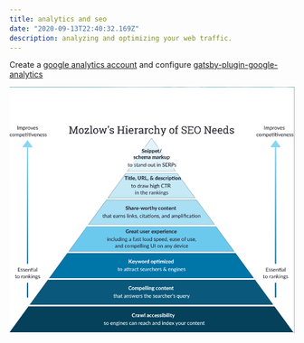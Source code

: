 ```yaml
---
title: analytics and seo
date: "2020-09-13T22:40:32.169Z"
description: analyzing and optimizing your web traffic.
---
```


Create a [google analytics account](https://analytics.google.com/) and
configure
[gatsby-plugin-google-analytics](https://www.gatsbyjs.com/plugins/gatsby-plugin-google-analytics/)

![seo](./seo.png)
